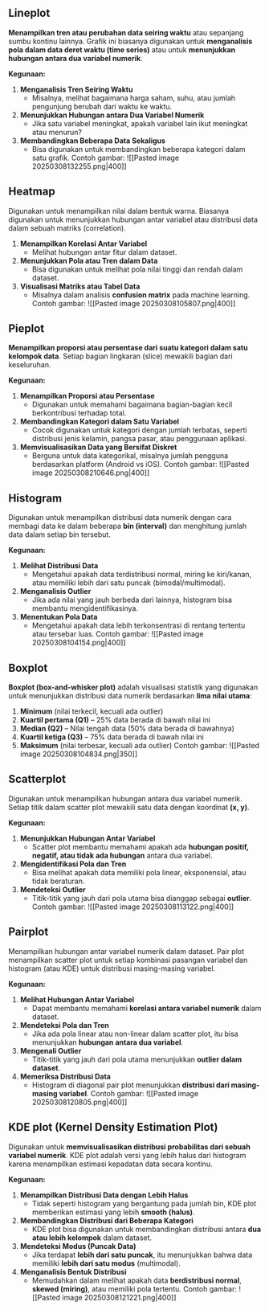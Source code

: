 ## Lineplot
**Menampilkan tren atau perubahan data seiring waktu** atau sepanjang sumbu kontinu lainnya. Grafik ini biasanya digunakan untuk **menganalisis pola dalam data deret waktu (time series)** atau untuk **menunjukkan hubungan antara dua variabel numerik**.

__Kegunaan:__
1. **Menganalisis Tren Seiring Waktu**
    - Misalnya, melihat bagaimana harga saham, suhu, atau jumlah pengunjung berubah dari waktu ke waktu.
2. **Menunjukkan Hubungan antara Dua Variabel Numerik**
    - Jika satu variabel meningkat, apakah variabel lain ikut meningkat atau menurun?
3. **Membandingkan Beberapa Data Sekaligus**
    - Bisa digunakan untuk membandingkan beberapa kategori dalam satu grafik.
Contoh gambar:
![[Pasted image 20250308132255.png|400]]

## Heatmap
Digunakan untuk menampilkan nilai dalam bentuk warna. Biasanya digunakan untuk menunjukkan hubungan antar variabel atau distribusi data dalam sebuah matriks (correlation).
1. **Menampilkan Korelasi Antar Variabel**
    - Melihat hubungan antar fitur dalam dataset.
2. **Menunjukkan Pola atau Tren dalam Data**
    - Bisa digunakan untuk melihat pola nilai tinggi dan rendah dalam dataset.
3. **Visualisasi Matriks atau Tabel Data**
    - Misalnya dalam analisis **confusion matrix** pada machine learning.
Contoh gambar:
![[Pasted image 20250308105807.png|400]]


## Pieplot
**Menampilkan proporsi atau persentase dari suatu kategori dalam satu kelompok data**. Setiap bagian lingkaran (slice) mewakili bagian dari keseluruhan.

__Kegunaan:__
1. **Menampilkan Proporsi atau Persentase**
    - Digunakan untuk memahami bagaimana bagian-bagian kecil berkontribusi terhadap total.
2. **Membandingkan Kategori dalam Satu Variabel**
    - Cocok digunakan untuk kategori dengan jumlah terbatas, seperti distribusi jenis kelamin, pangsa pasar, atau penggunaan aplikasi.
3. **Memvisualisasikan Data yang Bersifat Diskret**
    - Berguna untuk data kategorikal, misalnya jumlah pengguna berdasarkan platform (Android vs iOS).
Contoh gambar:
![[Pasted image 20250308210646.png|400]]

## Histogram
Digunakan untuk menampilkan distribusi data numerik dengan cara membagi data ke dalam beberapa **bin (interval)** dan menghitung jumlah data dalam setiap bin tersebut.

__Kegunaan:__
1. **Melihat Distribusi Data**
    - Mengetahui apakah data terdistribusi normal, miring ke kiri/kanan, atau memiliki lebih dari satu puncak (bimodal/multimodal).
2. **Menganalisis Outlier**
    - Jika ada nilai yang jauh berbeda dari lainnya, histogram bisa membantu mengidentifikasinya.
3. **Menentukan Pola Data**
    - Mengetahui apakah data lebih terkonsentrasi di rentang tertentu atau tersebar luas.
Contoh gambar:
![[Pasted image 20250308104154.png|400]]

## Boxplot
**Boxplot (box-and-whisker plot)** adalah visualisasi statistik yang digunakan untuk menunjukkan distribusi data numerik berdasarkan **lima nilai utama**:
1. **Minimum** (nilai terkecil, kecuali ada outlier)
2. **Kuartil pertama (Q1)** – 25% data berada di bawah nilai ini
3. **Median (Q2)** – Nilai tengah data (50% data berada di bawahnya)
4. **Kuartil ketiga (Q3)** – 75% data berada di bawah nilai ini
5. **Maksimum** (nilai terbesar, kecuali ada outlier)
Contoh gambar:
![[Pasted image 20250308104834.png|350]]


## Scatterplot
Digunakan untuk menampilkan hubungan antara dua variabel numerik. Setiap titik dalam scatter plot mewakili satu data dengan koordinat **(x, y)**.

__Kegunaan:__
1. **Menunjukkan Hubungan Antar Variabel**
    - Scatter plot membantu memahami apakah ada **hubungan positif, negatif, atau tidak ada hubungan** antara dua variabel.
2. **Mengidentifikasi Pola dan Tren**
    - Bisa melihat apakah data memiliki pola linear, eksponensial, atau tidak beraturan.
3. **Mendeteksi Outlier**
    - Titik-titik yang jauh dari pola utama bisa dianggap sebagai **outlier**.
Contoh gambar:
![[Pasted image 20250308113122.png|400]]

## Pairplot
Menampilkan hubungan antar variabel numerik dalam dataset. Pair plot menampilkan scatter plot untuk setiap kombinasi pasangan variabel dan histogram (atau KDE) untuk distribusi masing-masing variabel.

__Kegunaan:__
1. **Melihat Hubungan Antar Variabel**
    - Dapat membantu memahami **korelasi antara variabel numerik** dalam dataset.
2. **Mendeteksi Pola dan Tren**
    - Jika ada pola linear atau non-linear dalam scatter plot, itu bisa menunjukkan **hubungan antara dua variabel**.
3. **Mengenali Outlier**
    - Titik-titik yang jauh dari pola utama menunjukkan **outlier dalam dataset**.
4. **Memeriksa Distribusi Data**
    - Histogram di diagonal pair plot menunjukkan **distribusi dari masing-masing variabel**.
Contoh gambar:
![[Pasted image 20250308120805.png|400]]


## KDE plot (Kernel Density Estimation Plot)
Digunakan untuk **memvisualisasikan distribusi probabilitas dari sebuah variabel numerik**. KDE plot adalah versi yang lebih halus dari histogram karena menampilkan estimasi kepadatan data secara kontinu.

__Kegunaan:__
1. **Menampilkan Distribusi Data dengan Lebih Halus**
    - Tidak seperti histogram yang bergantung pada jumlah bin, KDE plot memberikan estimasi yang lebih **smooth (halus)**.
2. **Membandingkan Distribusi dari Beberapa Kategori**
    - KDE plot bisa digunakan untuk membandingkan distribusi antara **dua atau lebih kelompok** dalam dataset.
3. **Mendeteksi Modus (Puncak Data)**
    - Jika terdapat **lebih dari satu puncak**, itu menunjukkan bahwa data memiliki **lebih dari satu modus** (multimodal).
4. **Menganalisis Bentuk Distribusi**
    - Memudahkan dalam melihat apakah data **berdistribusi normal**, **skewed (miring)**, atau memiliki pola tertentu.
Contoh gambar:
![[Pasted image 20250308121221.png|400]]